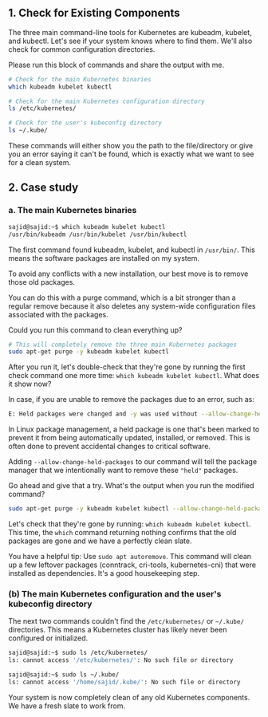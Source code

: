 ## 1. Check for Existing Components

The three main command-line tools for Kubernetes are kubeadm, kubelet, and kubectl. Let's see if your system knows where to find them. We'll also check for common configuration directories.

Please run this block of commands and share the output with me.

```bash
# Check for the main Kubernetes binaries
which kubeadm kubelet kubectl

# Check for the main Kubernetes configuration directory
ls /etc/kubernetes/

# Check for the user's kubeconfig directory
ls ~/.kube/
```

These commands will either show you the path to the file/directory or give you an error saying it can't be found, which is exactly what we want to see for a clean system.

## 2. Case study

### a. The main Kubernetes binaries
```bash
sajid@sajid:~$ which kubeadm kubelet kubectl 
/usr/bin/kubeadm /usr/bin/kubelet /usr/bin/kubectl 
```
The first command found kubeadm, kubelet, and kubectl in `/usr/bin/`. This means the software packages are installed on my system.

To avoid any conflicts with a new installation, our best move is to remove those old packages.

You can do this with a purge command, which is a bit stronger than a regular remove because it also deletes any system-wide configuration files associated with the packages.

Could you run this command to clean everything up?
```bash
# This will completely remove the three main Kubernetes packages
sudo apt-get purge -y kubeadm kubelet kubectl
```

After you run it, let's double-check that they're gone by running the first check command one more time: `which kubeadm kubelet kubectl`. What does it show now?

In case, if you are unable to remove the packages due to an error, such as: 
```bash
E: Held packages were changed and -y was used without --allow-change-held-packages.
```
In Linux package management, a held package is one that's been marked to prevent it from being automatically updated, installed, or removed. This is often done to prevent accidental changes to critical software.

Adding `--allow-change-held-packages` to our command will tell the package manager that we intentionally want to remove these `"held"` packages.

Go ahead and give that a try. What's the output when you run the modified command?
```bash
sudo apt-get purge -y kubeadm kubelet kubectl --allow-change-held-packages
```
Let's check that they're gone by running: `which kubeadm kubelet kubectl`.
This time, the `which` command returning nothing confirms that the old packages are gone and we have a perfectly clean slate. 

You have a helpful tip: Use `sudo apt autoremove`. This command will clean up a few leftover packages (conntrack, cri-tools, kubernetes-cni) that were installed as dependencies. It's a good housekeeping step.

### (b) The main Kubernetes configuration and the user's kubeconfig directory
The next two commands couldn't find the `/etc/kubernetes/` or `~/.kube/` directories. This means a Kubernetes cluster has likely never been configured or initialized.
```bash
sajid@sajid:~$ sudo ls /etc/kubernetes/ 
ls: cannot access '/etc/kubernetes/': No such file or directory 

sajid@sajid:~$ sudo ls ~/.kube/ 
ls: cannot access '/home/sajid/.kube/': No such file or directory
```

Your system is now completely clean of any old Kubernetes components. We have a fresh slate to work from.
